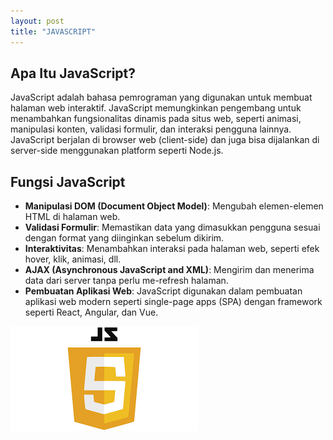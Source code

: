 ```yaml
---
layout: post
title: "JAVASCRIPT"
---
```


## Apa Itu JavaScript?

JavaScript adalah bahasa pemrograman yang digunakan untuk membuat halaman web interaktif. JavaScript memungkinkan pengembang untuk menambahkan fungsionalitas dinamis pada situs web, seperti animasi, manipulasi konten, validasi formulir, dan interaksi pengguna lainnya. JavaScript berjalan di browser web (client-side) dan juga bisa dijalankan di server-side menggunakan platform seperti Node.js.

## Fungsi JavaScript
- **Manipulasi DOM (Document Object Model)**: Mengubah elemen-elemen HTML di halaman web.
- **Validasi Formulir**: Memastikan data yang dimasukkan pengguna sesuai dengan format yang diinginkan sebelum dikirim.
- **Interaktivitas**: Menambahkan interaksi pada halaman web, seperti efek hover, klik, animasi, dll.
- **AJAX (Asynchronous JavaScript and XML)**: Mengirim dan menerima data dari server tanpa perlu me-refresh halaman.
- **Pembuatan Aplikasi Web**: JavaScript digunakan dalam pembuatan aplikasi web modern seperti single-page apps (SPA) dengan framework seperti React, Angular, dan Vue.

<img src="/assets/images/js.png/" style="width: 300px; height: auto;">